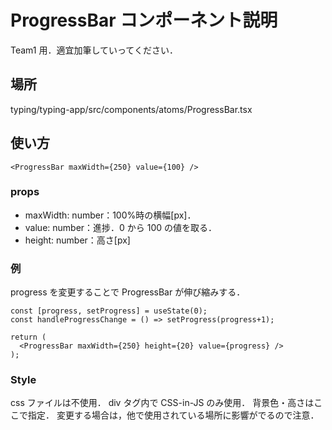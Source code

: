 # ProgressBar コンポーネント説明

Team1 用．適宜加筆していってください．

## 場所

typing/typing-app/src/components/atoms/ProgressBar.tsx

## 使い方

```[jsx]
<ProgressBar maxWidth={250} value={100} />
```

### props

- maxWidth: number：100%時の横幅[px]．
- value: number：進捗．0 から 100 の値を取る．
- height: number：高さ[px]

### 例

progress を変更することで ProgressBar が伸び縮みする．

```[jsx]
const [progress, setProgress] = useState(0);
const handleProgressChange = () => setProgress(progress+1);

return (
  <ProgressBar maxWidth={250} height={20} value={progress} />
);
```

### Style

css ファイルは不使用．
div タグ内で CSS-in-JS のみ使用．
背景色・高さはここで指定．
変更する場合は，他で使用されている場所に影響がでるので注意．
